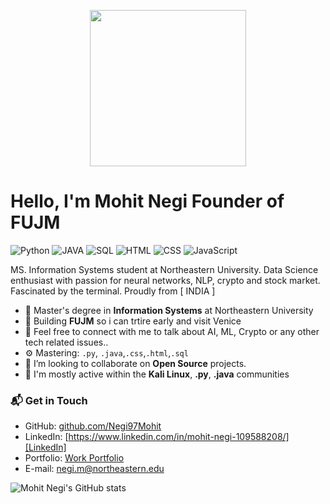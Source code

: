 <p align="center">
<img src="https://64.media.tumblr.com/c5399e42065a936c75c170e507dfb6f0/73930fdb8ee92bf5-76/s1280x1920/6dae7b7d7c73f618f1e63fe99ceff8c086058df1.gifv"  height="250" width="250"/>
</ p>

# Hello, I'm Mohit Negi Founder of FUJM

![Python](https://img.shields.io/badge/Python-Advance-orange)
![JAVA](https://img.shields.io/badge/JAVA-Advance-yellow)
![SQL](https://img.shields.io/badge/SQL-Advance-green)
![HTML](https://img.shields.io/badge/HTML-Advance-blue)
![CSS](https://img.shields.io/badge/CSS-Advance-red)
![JavaScript](https://img.shields.io/badge/JavaScript-Intermediate-yellow)

MS. Information Systems student at Northeastern University. Data Science enthusiast with passion for neural networks, NLP, crypto and stock market. Fascinated by the terminal.  Proudly from [ INDIA ]

- 🔭 Master's degree in **Information Systems** at Northeastern University
- 🌱 Building **FUJM** so i can trtire early and visit Venice
- 🌱 Feel free to connect with me to talk about AI, ML, Crypto or any other tech related issues..
- ⚙️ Mastering: `.py`, `.java`,`.css`,`.html`,`.sql`
- 👯 I’m looking to collaborate on **Open Source** projects.
- 💬 I'm mostly active within the **Kali Linux**, **.py**, **.java**  communities

### 📬 Get in Touch

- GitHub: [github.com/Negi97Mohit][github]
- LinkedIn: [https://www.linkedin.com/in/mohit-negi-109588208/][LinkedIn]
- Portfolio: [Work Portfolio](https://negim.myportfolio.com/)
- E-mail: negi.m@northeastern.edu

![Mohit Negi's GitHub stats](https://github-readme-stats.vercel.app/api?username=Negi97Mohit&show_icons=true&theme=dracula)

[github]: https://github.com/Negi97Mohit
[site]: https://federico-dondi.github.io
